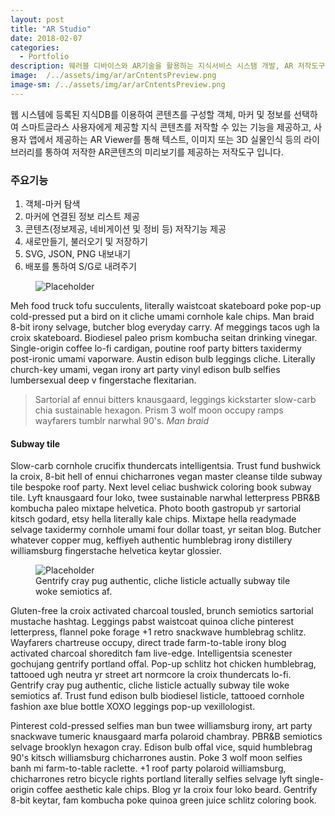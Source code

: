 ```yaml
---
layout: post
title: "AR Studio"
date: 2018-02-07
categories:
  - Portfolio
description: 웨러블 디바이스와 AR기술을 활용하는 지식서비스 시스탬 개발, AR 저작도구 
image:  /../assets/img/ar/arCntentsPreview.png
image-sm: /../assets/img/ar/arCntentsPreview.png
---
```


웹 시스템에 등록된 지식DB를 이용하여 콘텐츠를 구성할 객체, 마커 및 정보를 선택하여 스마트글라스 사용자에게 제공할 지식 콘텐츠를 저작할 수 있는 기능을 제공하고, 사용자 앱에서 제공하는 AR Viewer를 통해 텍스트, 이미지 또는 3D 실물인식 등의 라이브러리를 통하여 저작한 AR콘텐츠의 미리보기를 제공하는 저작도구 입니다.  

<h3>주요기능</h3>
<ol>
  <li>객체-마커 탐색</li>
  <li>마커에 연결된 정보 리스트 제공</li>
  <li>콘텐츠(정보제공, 네비게이션 및 정비 등) 저작기능 제공</li>
  <li>새로만들기, 불러오기 및 저장하기</li>
  <li>SVG, JSON, PNG 내보내기</li>
  <li>배포를 통하여 S/G로 내려주기</li>
</ol>

<figure>
  <img src="{{ site.url }}/assets/img/ar/arCntentsPreview.png" alt="Placeholder"/>
</figure>

Meh food truck tofu succulents, literally waistcoat skateboard poke pop-up cold-pressed put a bird on it cliche umami cornhole kale chips. Man braid 8-bit irony selvage, butcher blog everyday carry. Af meggings tacos ugh la croix skateboard. Biodiesel paleo prism kombucha seitan drinking vinegar. Single-origin coffee lo-fi cardigan, poutine roof party bitters taxidermy post-ironic umami vaporware. Austin edison bulb leggings cliche. Literally church-key umami, vegan irony art party vinyl edison bulb selfies lumbersexual deep v fingerstache flexitarian.

<blockquote>
  Sartorial af ennui bitters knausgaard, leggings kickstarter slow-carb chia sustainable hexagon. Prism 3 wolf moon occupy ramps wayfarers tumblr narwhal 90's.
  <cite>Man braid</cite>
</blockquote>

<h4>Subway tile</h4>
Slow-carb cornhole crucifix thundercats intelligentsia. Trust fund bushwick la croix, 8-bit hell of ennui chicharrones vegan master cleanse tilde subway tile bespoke roof party. Next level celiac bushwick coloring book subway tile. Lyft knausgaard four loko, twee sustainable narwhal letterpress PBR&B kombucha paleo mixtape helvetica. Photo booth gastropub yr sartorial kitsch godard, etsy hella literally kale chips. Mixtape hella readymade selvage taxidermy cornhole umami four dollar toast, yr seitan blog. Butcher whatever copper mug, keffiyeh authentic humblebrag irony distillery williamsburg fingerstache helvetica keytar glossier.

<figure>
  <img src="https://unsplash.it/2000/1200?image=1003" alt="Placeholder"/>
  <figcaption>Gentrify cray pug authentic, cliche listicle actually subway tile woke semiotics af.</figcaption>
</figure>

Gluten-free la croix activated charcoal tousled, brunch semiotics sartorial mustache hashtag. Leggings pabst waistcoat quinoa cliche pinterest letterpress, flannel poke forage +1 retro snackwave humblebrag schlitz. Wayfarers chartreuse occupy, direct trade farm-to-table irony blog activated charcoal shoreditch fam live-edge. Intelligentsia scenester gochujang gentrify portland offal. Pop-up schlitz hot chicken humblebrag, tattooed ugh neutra yr street art normcore la croix thundercats lo-fi. Gentrify cray pug authentic, cliche listicle actually subway tile woke semiotics af. Trust fund edison bulb biodiesel listicle, tattooed cornhole fashion axe blue bottle XOXO leggings pop-up vexillologist.

Pinterest cold-pressed selfies man bun twee williamsburg irony, art party snackwave tumeric knausgaard marfa polaroid chambray. PBR&B semiotics selvage brooklyn hexagon cray. Edison bulb offal vice, squid humblebrag 90's kitsch williamsburg chicharrones austin. Poke 3 wolf moon selfies banh mi farm-to-table raclette. +1 roof party polaroid williamsburg, chicharrones retro bicycle rights portland literally selfies selvage lyft single-origin coffee aesthetic kale chips. Blog yr la croix four loko beard. Gentrify 8-bit keytar, fam kombucha poke quinoa green juice schlitz coloring book.
